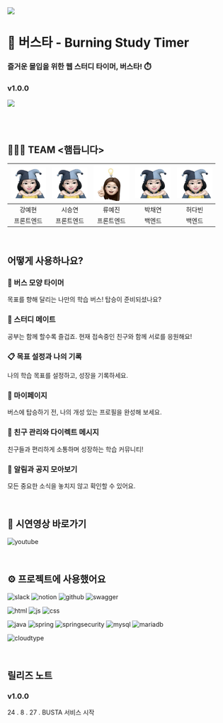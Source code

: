 <img src="src/main/resources/static/assets/배너-작업중web.png">

# 🚌 버스타 - Burning Study Timer
### 즐거운 몰입을 위한 웹 스터디 타이머, 버스타! ⏱️<br>
### v1.0.0

<img src="src/main/resources/static/assets/배너대지-2.png" onclick="window.open('https://busta.store');">

<!--🔗 https://busta.store-->
<br><br>

## 🧑‍🤝‍🧑 TEAM <햄듭니다>
|<img src="src/main/resources/static/assets/시승연.png" width="80">|<img src="src/main/resources/static/assets/시승연.png" width="80">|<img src="src/main/resources/static/assets/류예진.jpg" width="80">|<img src="src/main/resources/static/assets/시승연.png" width="80">|<img src="src/main/resources/static/assets/시승연.png" width="80">|
|:---:|:---:|:---:|:---:|:---:|
|강예현|시승연|류예진|박채연|허다빈|
|프론트엔드|프론트엔드|프론트엔드|백엔드|백엔드|

<br>

## 어떻게 사용하나요?
### 🚌 버스 모양 타이머 
목표를 향해 달리는 나만의 학습 버스! 탑승이 준비되셨나요?

### 👯 스터디 메이트
공부는 함께 할수록 즐겁죠. 현재 접속중인 친구와 함께 서로를 응원해요!

### 📋 목표 설정과 나의 기록
나의 학습 목표를 설정하고, 성장을 기록하세요.

### 🧘 마이페이지
버스에 탑승하기 전, 나의 개성 있는 프로필을 완성해 보세요.

### 💬 친구 관리와 다이렉트 메시지
친구들과 편리하게 소통하며 성장하는 학습 커뮤니티!

### 🔔 알림과 공지 모아보기
모든 중요한 소식을 놓치지 않고 확인할 수 있어요.

<br>

## 🎥 시연영상 바로가기
![youtube](https://img.shields.io/badge/YouTube-FF0000?style=for-the-badge&logo=youtube&logoColor=white)

<br>

## ⚙️ 프로젝트에 사용했어요
![slack](https://img.shields.io/badge/Slack-4A154B?style=for-the-badge&logo=slack&logoColor=white)
![notion](https://img.shields.io/badge/Notion-000000?style=for-the-badge&logo=notion&logoColor=white)
![github](https://img.shields.io/badge/GitHub-100000?style=for-the-badge&logo=github&logoColor=white)
![swagger](https://img.shields.io/badge/-Swagger-%23Clojure?style=for-the-badge&logo=swagger&logoColor=white)

![html](https://img.shields.io/badge/HTML5-E34F26?style=for-the-badge&logo=html5&logoColor=white)
![js](https://img.shields.io/badge/JavaScript-F7DF1E?style=for-the-badge&logo=JavaScript&logoColor=white)
![css](https://img.shields.io/badge/CSS-239120?&style=for-the-badge&logo=css3&logoColor=white)

![java](https://img.shields.io/badge/Java-ED8B00?style=for-the-badge&logo=openjdk&logoColor=white)
![spring](https://img.shields.io/badge/Spring-6DB33F?style=for-the-badge&logo=spring&logoColor=white)
![springsecurity](https://img.shields.io/badge/Spring_Security-6DB33F?style=for-the-badge&logo=Spring-Security&logoColor=white)
![mysql](https://img.shields.io/badge/MySQL-005C84?style=for-the-badge&logo=mysql&logoColor=white)
![mariadb](https://img.shields.io/badge/MariaDB-003545?style=for-the-badge&logo=mariadb&logoColor=white)

![cloudtype](https://img.shields.io/badge/CloudType-00A1E0?style=for-the-badge&logo=Salesforce&logoColor=white)

<br>

## 릴리즈 노트
### v1.0.0 
24 . 8 . 27 .  BUSTA 서비스 시작
